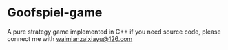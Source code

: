 # Goofspiel-game
A pure strategy game implemented in C++
if you need source code, please connect me with waimianzaixiayu@126.com
